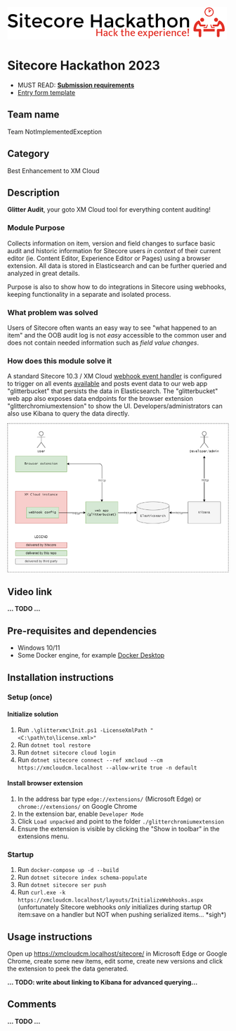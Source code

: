 ![Hackathon Logo](docs/images/hackathon.png?raw=true "Hackathon Logo")
# Sitecore Hackathon 2023

- MUST READ: **[Submission requirements](SUBMISSION_REQUIREMENTS.md)**
- [Entry form template](ENTRYFORM.md)

## Team name

Team NotImplementedException

## Category

Best Enhancement to XM Cloud

## Description

**Glitter Audit**, your goto XM Cloud tool for everything content auditing!

### Module Purpose

Collects information on item, version and field changes to surface basic audit and historic information for Sitecore users *in context* of their current editor (ie. Content Editor, Experience Editor or Pages) using a browser extension. All data is stored in Elasticsearch and can be further queried and analyzed in great details.

Purpose is also to show how to do integrations in Sitecore using webhooks, keeping functionality in a separate and isolated process.

### What problem was solved

Users of Sitecore often wants an easy way to see "what happened to an item" and the OOB audit log is not *easy* accessible to the common user and does not contain needed information such as *field value changes*.

### How does this module solve it

A standard Sitecore 10.3 / XM Cloud [webhook event handler](https://doc.sitecore.com/xp/en/developers/103/sitecore-experience-manager/webhooks.html) is configured to trigger on all events [available](https://doc.sitecore.com/xp/en/developers/103/sitecore-experience-manager/webhook-event-handler-configuration-fields.html#supported-events) and posts event data to our web app "glitterbucket" that persists the data in Elasticsearch. The "glitterbucket" web app also exposes data endpoints for the browser extension "glitterchromiumextension" to show the UI. Developers/administrators can also use Kibana to query the data directly.

![Solution overview](docs/images/overview.png?raw=true "Solution overview")

## Video link

**... TODO ...**

## Pre-requisites and dependencies

- Windows 10/11
- Some Docker engine, for example [Docker Desktop](https://desktop.docker.com/win/stable/amd64/Docker%20Desktop%20Installer.exe)

## Installation instructions

### Setup (once)

#### Initialize solution

1. Run `.\glitterxmc\Init.ps1 -LicenseXmlPath "<C:\path\to\license.xml>"`
1. Run `dotnet tool restore`
1. Run `dotnet sitecore cloud login`
1. Run `dotnet sitecore connect --ref xmcloud --cm https://xmcloudcm.localhost --allow-write true -n default`

#### Install browser extension

1. In the address bar type `edge://extensions/` (Microsoft Edge) or `chrome://extensions/` on Google Chrome
1. In the extension bar, enable `Developer Mode`
1. Click `Load unpacked` and point to the folder `./glitterchromiumextension`
1. Ensure the extension is visible by clicking the "Show in toolbar" in the extensions menu.

### Startup

1. Run `docker-compose up -d --build`
1. Run `dotnet sitecore index schema-populate`
1. Run `dotnet sitecore ser push`
1. Run `curl.exe -k https://xmcloudcm.localhost/layouts/InitializeWebhooks.aspx` (unfortunately Sitecore webhooks *only* initializes during startup OR item:save on a handler but NOT when pushing serialized items... \*sigh\*)

## Usage instructions

Open up <https://xmcloudcm.localhost/sitecore/> in Microsoft Edge or Google Chrome, create some new items, edit some, create new versions and click the extension to peek the data generated.

**... TODO: write about linking to Kibana for advanced querying...**

## Comments

**... TODO ...**
